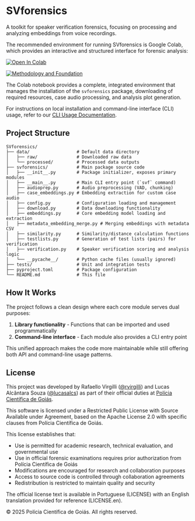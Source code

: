 # SVforensics

A toolkit for speaker verification forensics, focusing on processing and analyzing embeddings from voice recordings.

The recommended environment for running SVforensics is Google Colab, which provides an interactive and structured interface for forensic analysis:

[![Open In Colab](https://colab.research.google.com/assets/colab-badge.svg)](https://colab.research.google.com/github/sepai-dev/SVforensics/blob/main/notebooks/svforensics.ipynb)

[![Methodology and Foundation](https://img.shields.io/badge/Methodology%20and%20Foundation-Google%20Docs-blue?logo=google-docs&logoColor=white)](https://docs.google.com/document/d/1PCvHK_CqQVjBnwv5hcJmPwflBAQdmsR_G-3RdNJufdo/edit?usp=sharing)

The Colab notebook provides a complete, integrated environment that manages the installation of the `svforensics` package, downloading of required resources, case audio processing, and analysis plot generation.

For instructions on local installation and command-line interface (CLI) usage, refer to our [CLI Usage Documentation](docs/cli_usage.md).

## Project Structure

```
SVforensics/
├── data/                  # Default data directory
│   ├── raw/               # Downloaded raw data
│   └── processed/         # Processed data outputs
├── svforensics/           # Main package source code
│   ├── __init__.py        # Package initializer, exposes primary modules
│   ├── __main__.py        # Main CLI entry point (`svf` command)
│   ├── audioprep.py       # Audio preprocessing (VAD, chunking)
│   ├── case_embeddings.py # Embedding extraction for custom case audio
│   ├── config.py          # Configuration loading and management
│   ├── download.py        # Data downloading functionality
│   ├── embeddings.py      # Core embedding model loading and extraction
│   ├── metadata_embedding_merge.py # Merging embeddings with metadata CSV
│   ├── similarity.py      # Similarity/distance calculation functions
│   ├── testlists.py       # Generation of test lists (pairs) for verification
│   ├── verification.py    # Speaker verification scoring and analysis logic
│   └── __pycache__/       # Python cache files (usually ignored)
├── tests/                 # Unit and integration tests
├── pyproject.toml         # Package configuration
└── README.md              # This file
```

## How It Works

The project follows a clean design where each core module serves dual purposes:
1. **Library functionality** - Functions that can be imported and used programmatically
2. **Command-line interface** - Each module also provides a CLI entry point

This unified approach makes the code more maintainable while still offering both API and command-line usage patterns.

## License

This project was developed by Rafaello Virgilli ([@rvirgilli](https://github.com/rvirgilli)) and Lucas Alcântara Souza ([@lucasalcs](https://github.com/lucasalcs)) as part of their official duties at [Polícia Científica de Goiás](https://www.policiacientifica.go.gov.br/).

This software is licensed under a Restricted Public License with Source Available under Agreement, based on the Apache License 2.0 with specific clauses from Polícia Científica de Goiás.

This license establishes that:
- Use is permitted for academic research, technical evaluation, and governmental use
- Use in official forensic examinations requires prior authorization from Polícia Científica de Goiás
- Modifications are encouraged for research and collaboration purposes
- Access to source code is controlled through collaboration agreements
- Redistribution is restricted to maintain quality and security

The official license text is available in Portuguese (LICENSE) with an English translation provided for reference (LICENSE.en).

© 2025 Polícia Científica de Goiás. All rights reserved. 
